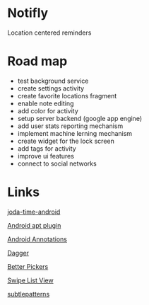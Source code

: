 Notifly
=======
Location centered reminders

Road map
========

* test background service 
* create settings activity
* create favorite locations fragment
* enable note editing
* add color for activity
* setup server backend (google app engine)
* add user stats reporting mechanism
* implement machine lerning mechanism
* create widget for the lock screen
* add tags for activity
* improve ui features
* connect to social networks

Links
=====

[joda-time-android](https://github.com/dlew/joda-time-android)

[Android apt plugin](https://bitbucket.org/hvisser/android-apt)

[Android Annotations](https://github.com/excilys/androidannotations)

[Dagger](http://square.github.io/dagger/)

[Better Pickers](https://github.com/derekbrameyer/android-betterpickers)

[Swipe List View](https://github.com/47deg/android-swipelistview)

[subtlepatterns](http://subtlepatterns.com)

